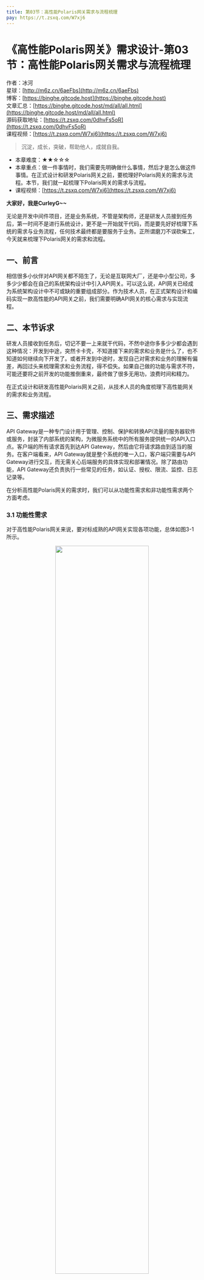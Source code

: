 ```yaml
---
title: 第03节：高性能Polaris网关需求与流程梳理
pay: https://t.zsxq.com/W7xj6
---
```


# 《高性能Polaris网关》需求设计-第03节：高性能Polaris网关需求与流程梳理

作者：冰河
<br/>星球：[http://m6z.cn/6aeFbs](http://m6z.cn/6aeFbs)
<br/>博客：[https://binghe.gitcode.host](https://binghe.gitcode.host)
<br/>文章汇总：[https://binghe.gitcode.host/md/all/all.html](https://binghe.gitcode.host/md/all/all.html)
<br/>源码获取地址：[https://t.zsxq.com/0dhvFs5oR](https://t.zsxq.com/0dhvFs5oR)
<br/>课程视频：[https://t.zsxq.com/W7xj6](https://t.zsxq.com/W7xj6)

> 沉淀，成长，突破，帮助他人，成就自我。

* 本章难度：★★☆☆☆
* 本章重点：做一件事情时，我们需要先明确做什么事情，然后才是怎么做这件事情。在正式设计和研发Polaris网关之前，要梳理好Polaris网关的需求与流程。本节，我们就一起梳理下Polaris网关的需求与流程。
* 课程视频：[https://t.zsxq.com/W7xj6](https://t.zsxq.com/W7xj6)

**大家好，我是CurleyG~~**

无论是开发中间件项目，还是业务系统，不管是架构师，还是研发人员接到任务后，第一时间不是进行系统设计，更不是一开始就干代码，而是要先好好梳理下系统的需求与业务流程，任何技术最终都是要服务于业务。正所谓磨刀不误砍柴工，今天就来梳理下Polaris网关的需求和流程。

## 一、前言

相信很多小伙伴对API网关都不陌生了，无论是互联网大厂，还是中小型公司，多多少少都会在自己的系统架构设计中引入API网关。可以这么说，API网关已经成为系统架构设计中不可或缺的重要组成部分。作为技术人员，在正式架构设计和编码实现一款高性能的API网关之前，我们需要明确API网关的核心需求与实现流程。

## 二、本节诉求

研发人员接收到任务后，切记不要一上来就干代码，不然中途你多多少少都会遇到这种情况：开发到中途，突然卡卡壳，不知道接下来的需求和业务是什么了，也不知道如何继续向下开发了。或者开发到中途时，发现自己对需求和业务的理解有偏差，再回过头来梳理需求和业务流程，得不偿失。如果自己做的功能与需求不符，可能还要将之前开发的功能推倒重来，最终做了很多无用功，浪费时间和精力。

在正式设计和研发高性能Polaris网关之前，从技术人员的角度梳理下高性能网关的需求和业务流程。

## 三、需求描述

API Gateway是一种专门设计用于管理、控制、保护和转换API流量的服务器软件或服务，封装了内部系统的架构，为微服务系统中的所有服务提供统一的API入口点。客户端的所有请求首先到达API Gateway，然后由它将请求路由到适当的服务。在客户端看来，API Gateway就是整个系统的唯一入口，客户端只需要与API Gateway进行交互，而无需关心后端服务的具体实现和部署情况。除了路由功能，API Gateway还负责执行一些常见的任务，如认证、授权、限流、监控、日志记录等。

在分析高性能Polaris网关的需求时，我们可以从功能性需求和非功能性需求两个方面考虑。

### 3.1 功能性需求

对于高性能Polaris网关来说，要对标成熟的API网关实现各项功能，总体如图3-1所示。

<div align="center">
    <img src="https://binghe.gitcode.host/images/project/gateway/2024-06-30-001.png?raw=true" width="70%">
    <br/>
</div>

**（1）路由和转发**

接收来自客户端的请求，并根据预定义的路由规则将请求转发到相应的后端服务或微服务。这种路由功能可以基于请求的路径、方法、头部信息等进行配置。

**（2）协议转换**

将来自客户端的请求从一种协议转换为另一种协议，例如将HTTP请求转换为HTTPS请求，或者将REST请求转换为SOAP请求，将HTTP请求转换成RPC或者WebSocket请求等。

**（3）请求和响应转换**

对请求和响应的内容进行转换，例如修改请求和响应的头部信息、参数重命名、请求体的转换、响应体的格式化等。

**（4）安全认证和授权**

对客户端进行身份验证，并根据预先定义的访问控制策略对请求进行授权。这可以包括基于令牌、API密钥、OAuth等机制的认证和授权。

**（5）灰度发布和版本管理**

支持灰度发布和版本管理，使开发人员可以逐步发布新版本的API，并控制不同版本之间的流量分配。

**（6）服务注册与发现**

与服务发现和注册中心集成，动态地发现和注册后端服务的地址和可用性信息，以实现自动化的负载均衡和故障恢复。

**（7）多协议支持**

支持多种协议，如HTTP、HTTPS、WebSocket、RPC等，可以处理不同类型的请求和响应，并与各种类型的客户端和后端服务进行通信。

**（8）流控与配额管理**

实施流量限制和配额管理策略，限制每个用户或每个应用程序的访问频率和使用配额，防止恶意用户或异常情况导致的过度访问和资源浪费。

**（9）多环境支持**

支持多个环境（如开发环境、测试环境、生产环境等）的部署和管理，可以在不同的环境中灵活配置和管理API网关实例，满足不同环境的需求和要求。

**（10）流量控制**

实施流量控制策略，包括限制请求的速率、配额管理、访问频率限制等，以防止过度使用或滥用API资源。

**（11）监控和日志记录**

记录请求和响应的详细信息，包括请求来源、目标服务、处理时间、错误状态等，并生成日志以供监控、故障排除和审计请求使用。

**（12）缓存请求与响应**

缓存经常请求的数据或响应，以减少对后端服务的请求，提高性能并减少延迟。

**（13）负载均衡**

## 查看完整文章

加入[冰河技术](https://public.zsxq.com/groups/15552115418882.html)知识星球，解锁完整技术文章、小册、视频与完整代码
